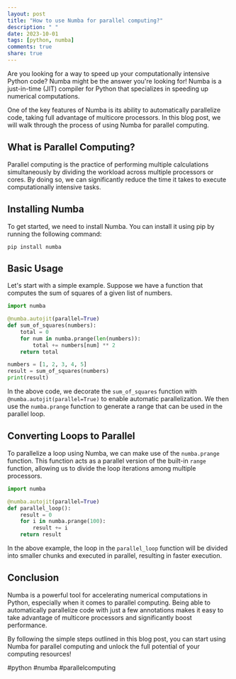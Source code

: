 ```yaml
---
layout: post
title: "How to use Numba for parallel computing?"
description: " "
date: 2023-10-01
tags: [python, numba]
comments: true
share: true
---
```


Are you looking for a way to speed up your computationally intensive Python code? Numba might be the answer you're looking for! Numba is a just-in-time (JIT) compiler for Python that specializes in speeding up numerical computations.

One of the key features of Numba is its ability to automatically parallelize code, taking full advantage of multicore processors. In this blog post, we will walk through the process of using Numba for parallel computing.

## What is Parallel Computing?

Parallel computing is the practice of performing multiple calculations simultaneously by dividing the workload across multiple processors or cores. By doing so, we can significantly reduce the time it takes to execute computationally intensive tasks.

## Installing Numba

To get started, we need to install Numba. You can install it using pip by running the following command:

```shell
pip install numba
```

## Basic Usage

Let's start with a simple example. Suppose we have a function that computes the sum of squares of a given list of numbers.

```python
import numba

@numba.autojit(parallel=True)
def sum_of_squares(numbers):
    total = 0
    for num in numba.prange(len(numbers)):
        total += numbers[num] ** 2
    return total

numbers = [1, 2, 3, 4, 5]
result = sum_of_squares(numbers)
print(result)
```

In the above code, we decorate the `sum_of_squares` function with `@numba.autojit(parallel=True)` to enable automatic parallelization. We then use the `numba.prange` function to generate a range that can be used in the parallel loop.

## Converting Loops to Parallel

To parallelize a loop using Numba, we can make use of the `numba.prange` function. This function acts as a parallel version of the built-in `range` function, allowing us to divide the loop iterations among multiple processors.

```python
import numba

@numba.autojit(parallel=True)
def parallel_loop():
    result = 0
    for i in numba.prange(100):
        result += i
    return result
```

In the above example, the loop in the `parallel_loop` function will be divided into smaller chunks and executed in parallel, resulting in faster execution.

## Conclusion

Numba is a powerful tool for accelerating numerical computations in Python, especially when it comes to parallel computing. Being able to automatically parallelize code with just a few annotations makes it easy to take advantage of multicore processors and significantly boost performance.

By following the simple steps outlined in this blog post, you can start using Numba for parallel computing and unlock the full potential of your computing resources!

#python #numba #parallelcomputing